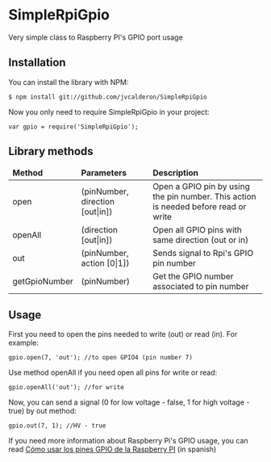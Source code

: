 SimpleRpiGpio
=============

Very simple class to Raspberry PI's GPIO port usage

## Installation

You can install the library with NPM:

<pre><code>$ npm install git://github.com/jvcalderon/SimpleRpiGpio</code></pre>

Now you only need to require SimpleRpiGpio in your project:

<pre><code>var gpio = require('SimpleRpiGpio');</code></pre>

## Library methods

<table>
	<thead>
		<tr>
			<td><strong>Method</strong></td>
			<td><strong>Parameters</strong></td>
			<td><strong>Description</strong></td>
		</tr>
	</thead>
	<tbody>
		<tr>
			<td>open</td>
			<td>(pinNumber, direction [out|in])</td>
			<td>Open a GPIO pin by using the pin number. This action is needed before read or write</td>
		</tr>
		<tr>
			<td>openAll</td>
			<td>(direction [out|in])</td>
			<td>Open all GPIO pins with same direction (out or in)</td>
		</tr>
		<tr>
			<td>out</td>
			<td>(pinNumber, action [0|1])</td>
			<td>Sends signal to Rpi's GPIO pin number</td>
		</tr>
		<tr>
			<td>getGpioNumber</td>
			<td>(pinNumber)</td>
			<td>Get the GPIO number associated to pin number</td>
		</tr>
	</tbody>
</table>

## Usage

First you need to open the pins needed to write (out) or read (in). For example:

<pre><code>gpio.open(7, 'out'); //to open GPIO4 (pin number 7)</code></pre>

Use method openAll if you need open all pins for write or read:

<pre><code>gpio.openAll('out'); //for write</code></pre>

Now, you can send a signal (0 for low voltage - false, 1 for high voltage - true) by out method:

<pre><code>gpio.out(7, 1); //HV - true</code></pre>

If you need more information about Raspberry Pi's GPIO usage, you can read [Cómo usar los pines GPIO de la Raspberry PI](http://www.frontandback.org/laboratory/como_usar_gpio_raspberry_pi) (in spanish)
